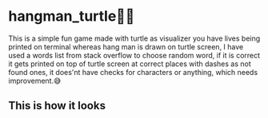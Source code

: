 # hangman_turtle🎨🐢

This is a simple fun game made with turtle as visualizer you have lives being printed on terminal whereas hang man is drawn on turtle screen, I have used a words list from stack overflow to choose random word, if it is correct it gets printed on top of turtle screen at correct places with dashes as not found ones, it does'nt have checks for characters or anything, which needs improvement.😅

## This is how it looks 

